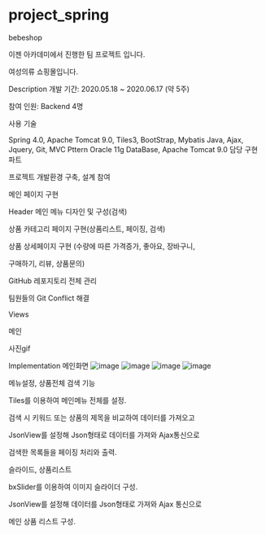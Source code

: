 # project_spring

bebeshop

이젠 아카데미에서 진행한 팀 프로젝트 입니다.

여성의류 쇼핑몰입니다.

Description
개발 기간: 2020.05.18 ~ 2020.06.17 (약 5주)

참여 인원: Backend 4명

사용 기술

Spring 4.0, Apache Tomcat 9.0, Tiles3, BootStrap, Mybatis
Java, Ajax, Jquery, Git, MVC Pttern
Oracle 11g DataBase, Apache Tomcat 9.0
담당 구현 파트

프로젝트 개발환경 구축, 설계 참여

메인 페이지 구현

Header 메인 메뉴 디자인 및 구성(검색)

상품 카테고리 페이지 구현(상품리스트, 페이징, 검색)

상품 상세페이지 구현 (수량에 따른 가격증가, 좋아요, 장바구니,

구매하기, 리뷰, 상품문의)

GitHub 레포지토리 전체 관리

팀원들의 Git Conflict 해결


Views

메인

사진gif



Implementation
메인화면
![image](https://user-images.githubusercontent.com/86913502/129483174-93c9154a-9570-423d-b704-285a048b38c8.png)
![image](https://user-images.githubusercontent.com/86913502/129483180-d0ab63ea-5c43-42da-b55b-d79969ffbf00.png)
![image](https://user-images.githubusercontent.com/86913502/129483185-cc7c24ce-cf22-4a77-aa46-fd4a89cee2c6.png)
![image](https://user-images.githubusercontent.com/86913502/129483189-b561b7d4-6792-4aef-a86f-70883194bee3.png)


메뉴설정, 상품전체 검색 기능

Tiles를 이용하여 메인메뉴 전체를 설정.

검색 시 키워드 또는 상품의 제목을 비교하여 데이터를 가져오고

JsonView를 설정해 Json형태로 데이터를 가져와 Ajax통신으로

검색한 목록들을 페이징 처리와 출력.

슬라이드, 상품리스트

bxSlider를 이용하여 이미지 슬라이더 구성.

JsonView를 설정해 데이터를 Json형태로 가져와 Ajax 통신으로

메인 상품 리스트 구성.

































